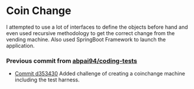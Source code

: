 # Coin Change

I attempted to use a lot of interfaces to define the objects before hand and even used recursive methodology to get the correct change from the vending machine. Also used SpringBoot Framework to launch the application.

### Previous commit from [abpai94/coding-tests](https://github.com/abpai94/coding-tests)
* [Commit d353430](https://github.com/abpai94/coding-tests/commit/d353430dd4d17610bd5fed8352912a868e5de400) Added challenge of creating a coinchange machine including the test harness.
